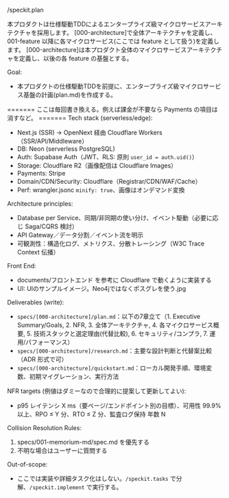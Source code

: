 /speckit.plan

本プロダクトは仕様駆動TDDによるエンタープライズ級マイクロサービスアーキテクチャを採用します。 [000-architecture]で全体アーキテクチャを定義し、 001-feature 以降に各マイクロサービス(ここでは feature として扱う)を定義します。
[000-architecture]は本プロダクト全体のマイクロサービスアーキテクチャを定義し、以後の各 feature の基盤とする。

Goal:
- 本プロダクトの仕様駆動TDDを前提に、エンタープライズ級マイクロサービス基盤の計画(plan.md)を作成する。

======= ここは毎回書き換える。例えば課金が不要なら Payments の項目は消すなど。 =======
Tech stack (serverless/edge):
- Next.js (SSR) → OpenNext 経由 Cloudflare Workers（SSR/API/Middleware）
- DB: Neon (serverless PostgreSQL)
- Auth: Supabase Auth（JWT、RLS: 原則 `user_id = auth.uid()`）
- Storage: Cloudflare R2（画像配信は Cloudflare Images）
- Payments: Stripe
- Domain/CDN/Security: Cloudflare（Registrar/CDN/WAF/Cache）
- Perf: wrangler.jsonc `minify: true`、画像はオンデマンド変換

Architecture principles:
- Database per Service、同期/非同期の使い分け、イベント駆動（必要に応じ Saga/CQRS 検討）
- API Gateway／データ分割／イベント流を明示
- 可観測性：構造化ログ、メトリクス、分散トレーシング（W3C Trace Context 伝播）

Front End:
- documents/フロントエンド を参考に Cloudflare で動くように実装する
- UI: UIのサンプルイメージ。Neo4jではなくポスグレを使う.jpg

Deliverables (write):
- `specs/[000-architecture]/plan.md`：以下の7章立て（1. Executive Summary/Goals, 2. NFR, 3. 全体アーキテクチャ, 4. 各マイクロサービス概要, 5. 技術スタックと選定理由(代替比較), 6. セキュリティ/コンプラ, 7. 運用/パフォーマンス）
- `specs/[000-architecture]/research.md`：主要な設計判断と代替案比較（ADR 形式で可）
- `specs/[000-architecture]/quickstart.md`：ローカル開発手順、環境変数、初期マイグレーション、実行方法

NFR targets (例値はダミーなので合理的に提案して更新してよい):
- p95 レイテンシ X ms（要ページ/エンドポイント別の目標）、可用性 99.9% 以上、RPO ≤ Y 分、RTO ≤ Z 分、監査ログ保持 年数 N

Collision Resolution Rules:
1. specs/001-memorium-md/spec.md を優先する
2. 不明な場合はユーザーに質問する

Out-of-scope:
- ここでは実装や詳細タスク化はしない。`/speckit.tasks` で分解、`/speckit.implement` で実行する。